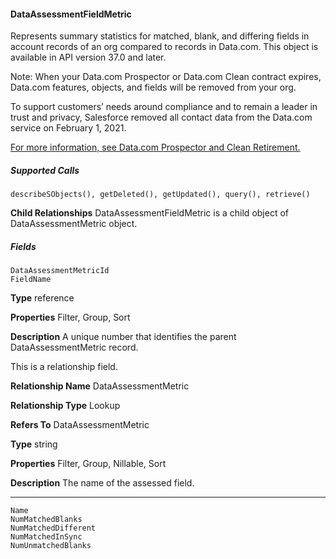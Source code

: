 #### DataAssessmentFieldMetric

Represents summary statistics for matched, blank, and differing fields in account records of an org compared to records in Data.com.
This object is available in API version 37.0 and later.

Note: When your Data.com Prospector or Data.com Clean contract expires, Data.com features, objects, and fields will be removed
from your org.

To support customers’ needs around compliance and to remain a leader in trust and privacy, Salesforce removed all contact data
from the Data.com service on February 1, 2021.

[For more information, see Data.com Prospector and Clean Retirement.](https://help.salesforce.com/articleView?id=000270376&language=en_US&type=1)

##### Supported Calls
```
describeSObjects(), getDeleted(), getUpdated(), query(), retrieve()

```
**Child Relationships**
DataAssessmentFieldMetric is a child object of DataAssessmentMetric object.

##### Fields

```
DataAssessmentMetricId
FieldName

```

**Type**
reference

**Properties**
Filter, Group, Sort

**Description**
A unique number that identifies the parent DataAssessmentMetric record.

This is a relationship field.

**Relationship Name**
DataAssessmentMetric

**Relationship Type**
Lookup

**Refers To**
DataAssessmentMetric

**Type**
string

**Properties**
Filter, Group, Nillable, Sort

**Description**
The name of the assessed field.


-----

```
Name
NumMatchedBlanks
NumMatchedDifferent
NumMatchedInSync
NumUnmatchedBlanks
